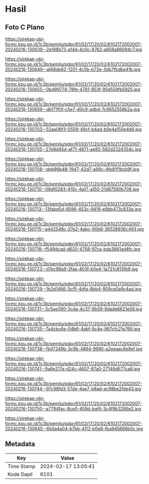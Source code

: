 # Hasil

## Foto C Plano

https://sirekap-obj-formc.kpu.go.id/1c3b/pemilu/pdpr/61/02/17/20/02/6102172002007-20240216-130639--2e198b73-a14d-4c0c-8762-a658a86094c7.jpg

https://sirekap-obj-formc.kpu.go.id/1c3b/pemilu/pdpr/61/02/17/20/02/6102172002007-20240216-130649--af48de82-1201-4c5b-b72e-3db7fbdbe41b.jpg

https://sirekap-obj-formc.kpu.go.id/1c3b/pemilu/pdpr/61/02/17/20/02/6102172002007-20240216-130655--0bd99774-78fe-4781-853f-95d559fb5925.jpg

https://sirekap-obj-formc.kpu.go.id/1c3b/pemilu/pdpr/61/02/17/20/02/6102172002007-20240216-130659--dbf71f0f-c5e7-40c9-adbd-7c6652558b2a.jpg

https://sirekap-obj-formc.kpu.go.id/1c3b/pemilu/pdpr/61/02/17/20/02/6102172002007-20240216-130703--52aa06f3-0559-49cf-b4ad-b9e4a150e4d9.jpg

https://sirekap-obj-formc.kpu.go.id/1c3b/pemilu/pdpr/61/02/17/20/02/6102172002007-20240216-130705--27e9d45d-af71-4871-ae85-592d2324354c.jpg

https://sirekap-obj-formc.kpu.go.id/1c3b/pemilu/pdpr/61/02/17/20/02/6102172002007-20240216-130708--deb96b48-1947-42d7-a99c-4fe81f1bcb9f.jpg

https://sirekap-obj-formc.kpu.go.id/1c3b/pemilu/pdpr/61/02/17/20/02/6102172002007-20240216-130710--08df0283-410c-4a17-a150-21d87590b708.jpg

https://sirekap-obj-formc.kpu.go.id/1c3b/pemilu/pdpr/61/02/17/20/02/6102172002007-20240216-130713--13fabe5d-6596-453c-9419-e9bb473c833e.jpg

https://sirekap-obj-formc.kpu.go.id/1c3b/pemilu/pdpr/61/02/17/20/02/6102172002007-20240216-130715--a442548c-27e2-4abc-90b8-36528936c493.jpg

https://sirekap-obj-formc.kpu.go.id/1c3b/pemilu/pdpr/61/02/17/20/02/6102172002007-20240216-130718--f549dcad-d620-4758-97ca-bda3861ad4fc.jpg

https://sirekap-obj-formc.kpu.go.id/1c3b/pemilu/pdpr/61/02/17/20/02/6102172002007-20240216-130723--d7ec96a9-2faa-403f-b0e4-1a721c813fb9.jpg

https://sirekap-obj-formc.kpu.go.id/1c3b/pemilu/pdpr/61/02/17/20/02/6102172002007-20240216-130729--1b2d1466-3cf5-4dfa-8bb4-909ce0a9c4ad.jpg

https://sirekap-obj-formc.kpu.go.id/1c3b/pemilu/pdpr/61/02/17/20/02/6102172002007-20240216-130731--3c5ae390-3cda-4c37-8b59-8dade6621e59.jpg

https://sirekap-obj-formc.kpu.go.id/1c3b/pemilu/pdpr/61/02/17/20/02/6102172002007-20240216-130735--7a4cbc6e-04b6-4abf-9c4e-987cfc21e766.jpg

https://sirekap-obj-formc.kpu.go.id/1c3b/pemilu/pdpr/61/02/17/20/02/6102172002007-20240216-130738--fb07249b-3c9b-4864-9990-a2eeaac6e8ef.jpg

https://sirekap-obj-formc.kpu.go.id/1c3b/pemilu/pdpr/61/02/17/20/02/6102172002007-20240216-130741--9a8e217a-d24c-4607-87a0-27148d677ca8.jpg

https://sirekap-obj-formc.kpu.go.id/1c3b/pemilu/pdpr/61/02/17/20/02/6102172002007-20240216-130744--97c98fd3-57de-4ae7-b8ad-ec98be2fde43.jpg

https://sirekap-obj-formc.kpu.go.id/1c3b/pemilu/pdpr/61/02/17/20/02/6102172002007-20240216-130750--a7794fac-8ce0-459d-baf4-3c4f9b3286e2.jpg

https://sirekap-obj-formc.kpu.go.id/1c3b/pemilu/pdpr/61/02/17/20/02/6102172002007-20240216-130645--6b0a4a04-b7bb-41f2-b0e8-fba945666b0c.jpg


## Metadata

| Key        | Value               |
| ---------- | ------------------- |
| Time Stamp | 2024-02-17 13:05:41 |
| Kode Dapil | 6101                |



